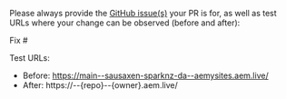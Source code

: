 Please always provide the [GitHub issue(s)](../issues) your PR is for, as well as test URLs where your change can be observed (before and after):

Fix #<gh-issue-id>

Test URLs:
- Before: https://main--sausaxen-sparknz-da--aemysites.aem.live/
- After: https://<branch>--{repo}--{owner}.aem.live/
